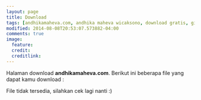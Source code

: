 ```yaml
---
layout: page
title: Download
tags: [andhikamaheva.com, andhika maheva wicaksono, download gratis, github]
modified: 2014-08-08T20:53:07.573882-04:00
comments: true
image:
  feature:
  credit:
  creditlink:
---
```

Halaman download <b>andhikamaheva.com</b>. Berikut ini beberapa file yang dapat kamu download :


File tidak tersedia, silahkan cek lagi nanti :)
